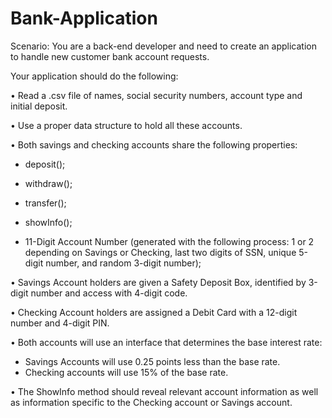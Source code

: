 # Bank-Application

Scenario: You are a back-end developer and need to create an application to handle new customer bank account requests.

Your application should do the following:

•	Read a .csv file of names, social security numbers, account type and initial deposit.

•	Use a proper data structure to hold all these accounts.

•	Both savings and checking accounts share the following properties:


-	deposit();
-	withdraw();
-	transfer();
-	showInfo();

-	11-Digit Account Number (generated with the following process: 1 or 2 depending on Savings or Checking, last two digits of SSN, unique 5-digit number, and random 3-digit number);

•	Savings Account holders are given a Safety Deposit Box, identified by 3-digit number and access with 4-digit code.

•	Checking Account holders are assigned a Debit Card with a 12-digit number and 4-digit PIN.

•	Both accounts will use an interface that determines the base interest rate:

-	Savings Accounts will use 0.25 points less than the base rate.
-	Checking accounts will use 15% of the base rate.

•	The ShowInfo method should reveal relevant account information as well as information specific to the Checking account or Savings account.

